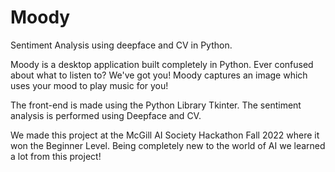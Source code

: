 # Moody
Sentiment Analysis using deepface and CV in Python.


Moody is a desktop application built completely in Python. Ever confused about what to listen to? We've got you! Moody captures an image which uses your mood to play music for you!


The front-end is made using the Python Library Tkinter. The sentiment analysis is performed using Deepface and CV. 


We made this project at the McGill AI Society Hackathon Fall 2022 where it won the Beginner Level. Being completely new to the world of AI we learned a lot from this project!

